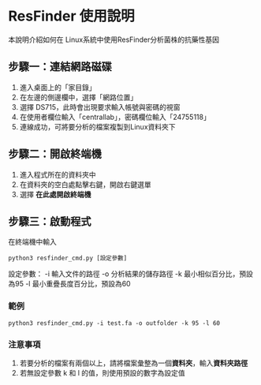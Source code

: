 # ResFinder 使用說明

本說明介紹如何在 Linux系統中使用ResFinder分析菌株的抗藥性基因

## 步驟一：連結網路磁碟

 1. 進入桌面上的「家目錄」
 2. 在左邊的側邊欄中，選擇「網路位置」
 3. 選擇 DS715，此時會出現要求輸入帳號與密碼的視窗
 4. 在使用者欄位輸入「centrallab」，密碼欄位輸入「24755118」
 5. 連線成功，可將要分析的檔案複製到Linux資料夾下

## 步驟二：開啟終端機

 1. 進入程式所在的資料夾中
 2. 在資料夾的空白處點擊右鍵，開啟右鍵選單
 3. 選擇 **在此處開啟終端機**

## 步驟三：啟動程式
在終端機中輸入
```
python3 resfinder_cmd.py [設定參數]
```
設定參數：
	-i 輸入文件的路徑
	-o 分析結果的儲存路徑
	-k 最小相似百分比，預設為95
	-l 最小重疊長度百分比，預設為60

### 範例
```
python3 resfinder_cmd.py -i test.fa -o outfolder -k 95 -l 60
```
### 注意事項

 1. 若要分析的檔案有兩個以上，請將檔案彙整為一個**資料夾**，輸入**資料夾路徑**
 2. 若無設定參數 k 和 l 的值，則使用預設的數字為設定值


<!--stackedit_data:
eyJoaXN0b3J5IjpbNjk5NDAyODgyLDE0OTQ2NzA1ODAsLTYxOD
MxNzQ2Miw1NjA0NTM2NTksLTEzNzIwMTg1MzcsLTEyMzc5Njcx
MjksLTg1NzUwMTY3MywtMTQzNDUzMzg2OSwtMTQ0NTExODM0Ni
wxMTg4MTg0ODIsMTE4MzcwMjUxOCwxMjk4NjU3NTI1XX0=
-->